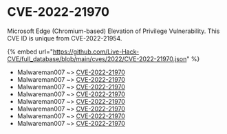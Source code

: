 # CVE-2022-21970

Microsoft Edge (Chromium-based) Elevation of Privilege Vulnerability. This CVE ID is unique from CVE-2022-21954.

{% embed url="https://github.com/Live-Hack-CVE/full_database/blob/main/cves/2022/CVE-2022-21970.json" %}


* Malwareman007 ~> [CVE-2022-21970](https://www.alice-snow.ru/2022/database/cve-2022-21970/cve-2022-21970-malwareman007)
* Malwareman007 ~> [CVE-2022-21970](https://www.alice-snow.ru/2022/database/cve-2022-21970/cve-2022-21970-malwareman007)
* Malwareman007 ~> [CVE-2022-21970](https://www.alice-snow.ru/2022/database/cve-2022-21970/cve-2022-21970-malwareman007)
* Malwareman007 ~> [CVE-2022-21970](https://www.alice-snow.ru/2022/database/cve-2022-21970/cve-2022-21970-malwareman007)
* Malwareman007 ~> [CVE-2022-21970](https://www.alice-snow.ru/2022/database/cve-2022-21970/cve-2022-21970-malwareman007)
* Malwareman007 ~> [CVE-2022-21970](https://www.alice-snow.ru/2022/database/cve-2022-21970/cve-2022-21970-malwareman007)
* Malwareman007 ~> [CVE-2022-21970](https://www.alice-snow.ru/2022/database/cve-2022-21970/cve-2022-21970-malwareman007)
* Malwareman007 ~> [CVE-2022-21970](https://www.alice-snow.ru/2022/database/cve-2022-21970/cve-2022-21970-malwareman007)